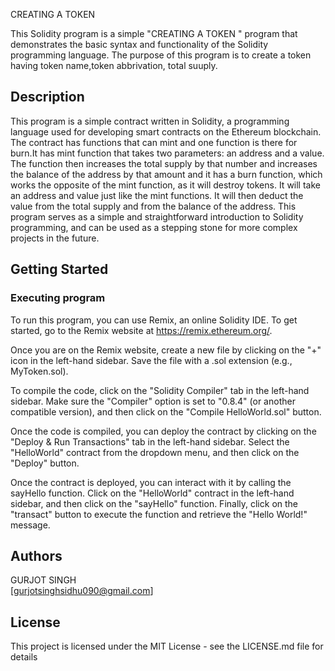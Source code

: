 CREATING A TOKEN

This Solidity program is a simple "CREATING A TOKEN " program that demonstrates the basic syntax and functionality of the Solidity programming language. The purpose of this program is to create a token having token name,token abbrivation, total suuply.

## Description

This program is a simple contract written in Solidity, a programming language used for developing smart contracts on the Ethereum blockchain. The contract has  functions that can mint and one function is there for burn.It has mint function that takes two parameters: an address and a value. The function then increases the total supply by that number and increases the balance of the address by that amount and it has a burn function, which works the opposite of the mint function, as it will destroy tokens. It will take an address and value just like the mint functions. It will then deduct the value from the total supply and from the balance of the address. This program serves as a simple and straightforward introduction to Solidity programming, and can be used as a stepping stone for more complex projects in the future.

## Getting Started

### Executing program

To run this program, you can use Remix, an online Solidity IDE. To get started, go to the Remix website at https://remix.ethereum.org/.

Once you are on the Remix website, create a new file by clicking on the "+" icon in the left-hand sidebar. Save the file with a .sol extension (e.g., MyToken.sol). 





To compile the code, click on the "Solidity Compiler" tab in the left-hand sidebar. Make sure the "Compiler" option is set to "0.8.4" (or another compatible version), and then click on the "Compile HelloWorld.sol" button.

Once the code is compiled, you can deploy the contract by clicking on the "Deploy & Run Transactions" tab in the left-hand sidebar. Select the "HelloWorld" contract from the dropdown menu, and then click on the "Deploy" button.

Once the contract is deployed, you can interact with it by calling the sayHello function. Click on the "HelloWorld" contract in the left-hand sidebar, and then click on the "sayHello" function. Finally, click on the "transact" button to execute the function and retrieve the "Hello World!" message.

## Authors

GURJOT SINGH  
[gurjotsinghsidhu090@gmail.com]


## License

This project is licensed under the MIT License - see the LICENSE.md file for details
